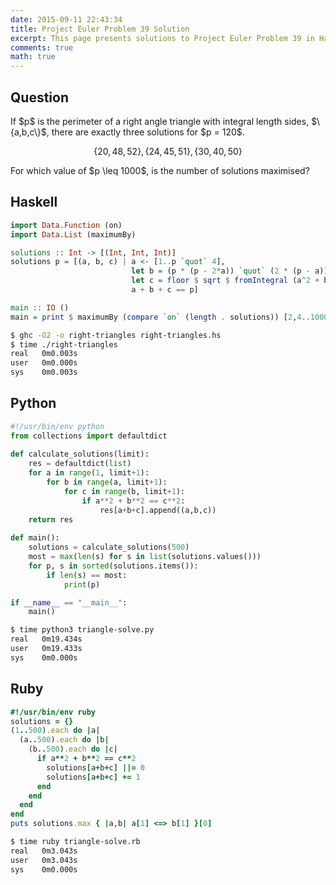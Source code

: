 ```yaml
---
date: 2015-09-11 22:43:34
title: Project Euler Problem 39 Solution
excerpt: This page presents solutions to Project Euler Problem 39 in Haskell, Python and Ruby.
comments: true
math: true
---
```



## Question

<p>
If $p$ is the perimeter of a right angle triangle with integral length sides, $\{a,b,c\}$, there are exactly three solutions for $p = 120$.
</p>

$$\{20,48,52\}, \{24,45,51\}, \{30,40,50\}$$

<p>
For which value of $p \leq 1000$, is the number of solutions maximised?
</p>






## Haskell

```haskell
import Data.Function (on)
import Data.List (maximumBy)

solutions :: Int -> [(Int, Int, Int)]
solutions p = [(a, b, c) | a <- [1..p `quot` 4],
                           let b = (p * (p - 2*a)) `quot` (2 * (p - a)),
                           let c = floor $ sqrt $ fromIntegral (a^2 + b^2),
                           a + b + c == p]

main :: IO ()
main = print $ maximumBy (compare `on` (length . solutions)) [2,4..1000]
```


```bash
$ ghc -O2 -o right-triangles right-triangles.hs
$ time ./right-triangles
real   0m0.003s
user   0m0.000s
sys    0m0.003s
```



## Python

```python
#!/usr/bin/env python
from collections import defaultdict
        
def calculate_solutions(limit):
    res = defaultdict(list)
    for a in range(1, limit+1):
        for b in range(a, limit+1):
            for c in range(b, limit+1):
                if a**2 + b**2 == c**2:
                    res[a+b+c].append((a,b,c))
    return res
            
def main():
    solutions = calculate_solutions(500)
    most = max(len(s) for s in list(solutions.values()))
    for p, s in sorted(solutions.items()):
        if len(s) == most:
            print(p)

if __name__ == "__main__":
    main()
```


```bash
$ time python3 triangle-solve.py
real   0m19.434s
user   0m19.433s
sys    0m0.000s
```



## Ruby

```ruby
#!/usr/bin/env ruby
solutions = {}
(1..500).each do |a|
  (a..500).each do |b|
    (b..500).each do |c|
      if a**2 + b**2 == c**2
        solutions[a+b+c] ||= 0
        solutions[a+b+c] += 1
      end
    end
  end
end
puts solutions.max { |a,b| a[1] <=> b[1] }[0]
```


```bash
$ time ruby triangle-solve.rb
real   0m3.043s
user   0m3.043s
sys    0m0.000s
```


